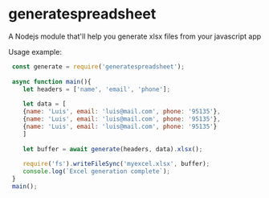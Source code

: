 # generatespreadsheet
A Nodejs module that'll help you generate xlsx files from your javascript app


Usage example:

````javascript 
 const generate = require('generatespreadsheet');
 
 async function main(){
    let headers = ['name', 'email', 'phone'];
    
    let data = [
    {name: 'Luis', email: 'luis@mail.com', phone: '95135'},
    {name: 'Luis', email: 'luis@mail.com', phone: '95135'},
    {name: 'Luis', email: 'luis@mail.com', phone: '95135'}
    ]
    
    let buffer = await generate(headers, data).xlsx();
    
    require('fs').writeFileSync('myexcel.xlsx', buffer);
    console.log(`Excel generation complete`);
 }
 main();
````